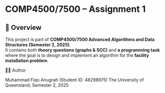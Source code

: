 # COMP4500/7500 – Assignment 1

## 📌 Overview
This project is part of **COMP4500/7500 Advanced Algorithms and Data Structures (Semester 2, 2025)**.  
It contains both **theory questions (graphs & SCC)** and **a programming task** where the goal is to design and implement an algorithm for the **facility installation problem**.

👨‍💻 Author

Muhammad Fiqo Anugrah (Student ID: 48298975)
The University of Queensland, Semester 2, 2025